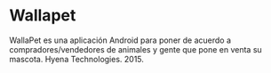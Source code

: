 # Wallapet
WallaPet es una aplicación Android para poner de acuerdo a compradores/vendedores de animales
y gente que pone en venta su mascota. Hyena Technologies.
2015.
